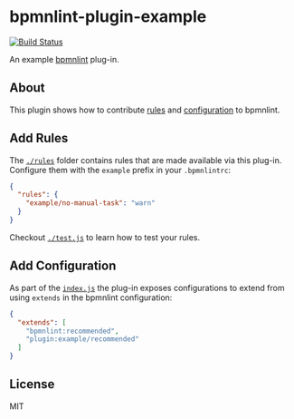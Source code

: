 # bpmnlint-plugin-example

[![Build Status](https://travis-ci.org/bpmn-io/bpmnlint-plugin-example.svg?branch=master)](https://travis-ci.org/bpmn-io/bpmnlint-plugin-example)

An example [bpmnlint](https://github.com/bpmn-io/bpmnlint) plug-in.


## About

This plugin shows how to contribute [rules](#add-rules) and
[configuration](#add-configuration) to bpmnlint.


## Add Rules

The [`./rules`](./rules) folder contains rules that are made available via
this plug-in. Configure them with the `example` prefix in your `.bpmnlintrc`:

```json
{
  "rules": {
    "example/no-manual-task": "warn"
  }
}
```

Checkout [`./test.js`](./test.js) to learn how to test your rules.


## Add Configuration

As part of the [`index.js`](./index.js) the plug-in exposes configurations
to extend from using `extends` in the bpmnlint configuration:

```json
{
  "extends": [
    "bpmnlint:recommended",
    "plugin:example/recommended"
  ]
}
```


## License

MIT